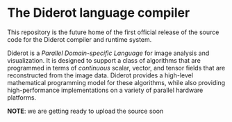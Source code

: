 
# The Diderot language compiler

This repository is the future home of the first official release of
the source code for the Diderot compiler and runtime system.

Diderot is a _Parallel Domain-specific Language_ for image
analysis and visualization.
It is designed to support a class of algorithms that are programmed
in terms of *continuous* scalar, vector, and tensor fields that
are reconstructed from the image data.
Diderot provides a high-level mathematical programming model for
these algorithms, while also providing high-performance implementations
on a variety of parallel hardware platforms.

**NOTE**: we are getting ready to upload the source soon
